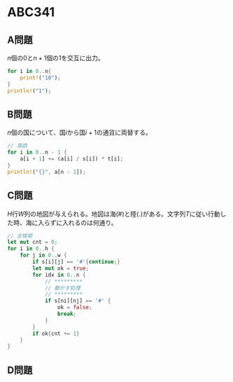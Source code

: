 # ABC341

## A問題

$n$個の$0$と$n + 1$個の$1$を交互に出力。

```rust
for i in 0..n{
    print!("10");
}
println!("1");
```

## B問題

$n$個の国について、国$i$から国$i + 1$の通貨に両替する。

```rust
// 貪欲
for i in 0..n - 1 {
    a[i + 1] += (a[i] / s[i]) * t[i];
}
println!("{}", a[n - 1]);
```

## C問題

$H$行$W$列の地図が与えられる。地図は海(#)と陸(.)がある。文字列$T$に従い行動した時、海に入らずに入れるのは何通り。

```rust
// 全探索
let mut cnt = 0;
for i in 0..h {
    for j in 0..w {
        if s[i][j] == '#'{continue;}
        let mut ok = true;
        for idx in 0..n {
            // *********
            // 動かす処理
            // *********
            if s[ni][nj] == '#' {
                ok = false;
                break;
            }
        }
        if ok{cnt += 1}
    }
}
```

## D問題

<script type="text/javascript"
  src="http://cdn.mathjax.org/mathjax/latest/MathJax.js?config=TeX-AMS-MML_HTMLorMML">
</script>
<script type="text/x-mathjax-config">
  MathJax.Hub.Config({
    TeX: { equationNumbers: { autoNumber: "AMS" }},
    tex2jax: {
      inlineMath: [ ['$','$'], ["\\(","\\)"] ],
      processEscapes: true
    },
    "HTML-CSS": { matchFontHeight: false },
    displayAlign: "left",
    displayIndent: "2em"
  });
</script>